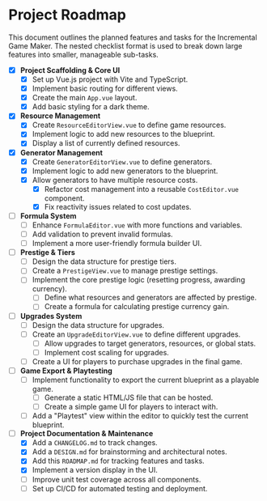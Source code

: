 # Project Roadmap

This document outlines the planned features and tasks for the Incremental Game Maker. The nested checklist format is used to break down large features into smaller, manageable sub-tasks.

- [x] **Project Scaffolding & Core UI**
    - [x] Set up Vue.js project with Vite and TypeScript.
    - [x] Implement basic routing for different views.
    - [x] Create the main `App.vue` layout.
    - [x] Add basic styling for a dark theme.

- [x] **Resource Management**
    - [x] Create `ResourceEditorView.vue` to define game resources.
    - [x] Implement logic to add new resources to the blueprint.
    - [x] Display a list of currently defined resources.

- [x] **Generator Management**
    - [x] Create `GeneratorEditorView.vue` to define generators.
    - [x] Implement logic to add new generators to the blueprint.
    - [x] Allow generators to have multiple resource costs.
        - [x] Refactor cost management into a reusable `CostEditor.vue` component.
        - [x] Fix reactivity issues related to cost updates.

- [ ] **Formula System**
    - [ ] Enhance `FormulaEditor.vue` with more functions and variables.
    - [ ] Add validation to prevent invalid formulas.
    - [ ] Implement a more user-friendly formula builder UI.

- [ ] **Prestige & Tiers**
    - [ ] Design the data structure for prestige tiers.
    - [ ] Create a `PrestigeView.vue` to manage prestige settings.
    - [ ] Implement the core prestige logic (resetting progress, awarding currency).
        - [ ] Define what resources and generators are affected by prestige.
        - [ ] Create a formula for calculating prestige currency gain.

- [ ] **Upgrades System**
    - [ ] Design the data structure for upgrades.
    - [ ] Create an `UpgradeEditorView.vue` to define different upgrades.
        - [ ] Allow upgrades to target generators, resources, or global stats.
        - [ ] Implement cost scaling for upgrades.
    - [ ] Create a UI for players to purchase upgrades in the final game.

- [ ] **Game Export & Playtesting**
    - [ ] Implement functionality to export the current blueprint as a playable game.
        - [ ] Generate a static HTML/JS file that can be hosted.
        - [ ] Create a simple game UI for players to interact with.
    - [ ] Add a "Playtest" view within the editor to quickly test the current blueprint.

- [ ] **Project Documentation & Maintenance**
    - [x] Add a `CHANGELOG.md` to track changes.
    - [x] Add a `DESIGN.md` for brainstorming and architectural notes.
    - [x] Add this `ROADMAP.md` for tracking features and tasks.
    - [x] Implement a version display in the UI.
    - [ ] Improve unit test coverage across all components.
    - [ ] Set up CI/CD for automated testing and deployment.